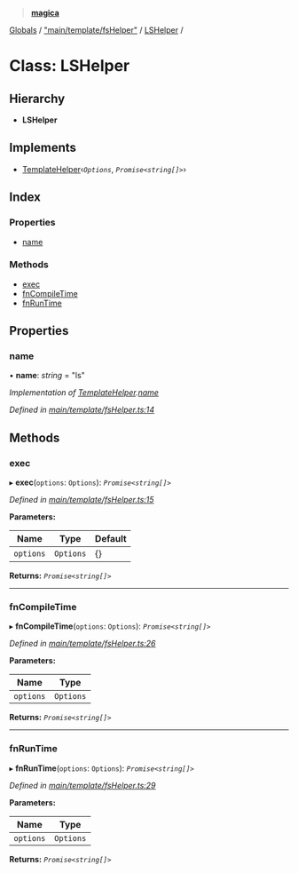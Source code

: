 > **[magica](../README.md)**

[Globals](../README.md) / ["main/template/fsHelper"](../modules/_main_template_fshelper_.md) / [LSHelper](_main_template_fshelper_.lshelper.md) /

# Class: LSHelper

## Hierarchy

* **LSHelper**

## Implements

* [TemplateHelper](../interfaces/_main_template_template_.templatehelper.md)‹*`Options`*, *`Promise<string[]>`*›

## Index

### Properties

* [name](_main_template_fshelper_.lshelper.md#name)

### Methods

* [exec](_main_template_fshelper_.lshelper.md#exec)
* [fnCompileTime](_main_template_fshelper_.lshelper.md#fncompiletime)
* [fnRunTime](_main_template_fshelper_.lshelper.md#fnruntime)

## Properties

###  name

• **name**: *string* = "ls"

*Implementation of [TemplateHelper](../interfaces/_main_template_template_.templatehelper.md).[name](../interfaces/_main_template_template_.templatehelper.md#name)*

*Defined in [main/template/fsHelper.ts:14](https://github.com/cancerberoSgx/magica/blob/6686cf2/src/main/template/fsHelper.ts#L14)*

## Methods

###  exec

▸ **exec**(`options`: `Options`): *`Promise<string[]>`*

*Defined in [main/template/fsHelper.ts:15](https://github.com/cancerberoSgx/magica/blob/6686cf2/src/main/template/fsHelper.ts#L15)*

**Parameters:**

Name | Type | Default |
------ | ------ | ------ |
`options` | `Options` |  {} |

**Returns:** *`Promise<string[]>`*

___

###  fnCompileTime

▸ **fnCompileTime**(`options`: `Options`): *`Promise<string[]>`*

*Defined in [main/template/fsHelper.ts:26](https://github.com/cancerberoSgx/magica/blob/6686cf2/src/main/template/fsHelper.ts#L26)*

**Parameters:**

Name | Type |
------ | ------ |
`options` | `Options` |

**Returns:** *`Promise<string[]>`*

___

###  fnRunTime

▸ **fnRunTime**(`options`: `Options`): *`Promise<string[]>`*

*Defined in [main/template/fsHelper.ts:29](https://github.com/cancerberoSgx/magica/blob/6686cf2/src/main/template/fsHelper.ts#L29)*

**Parameters:**

Name | Type |
------ | ------ |
`options` | `Options` |

**Returns:** *`Promise<string[]>`*